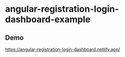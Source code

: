 # angular-registration-login-dashboard-example

## Demo
https://angular-registration-login-dashboard.netlify.app/
